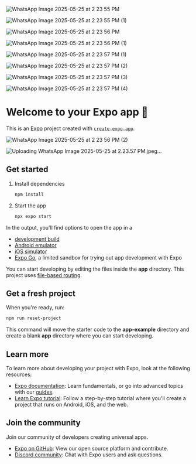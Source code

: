 

![WhatsApp Image 2025-05-25 at 2 23 55 PM](https://github.com/user-attachments/assets/990720f5-959a-48a1-91ea-7250c587f11f)


![WhatsApp Image 2025-05-25 at 2 23 55 PM (1)](https://github.com/user-attachments/assets/4429fae9-e08e-459b-9a77-63a562c0aee4)

![WhatsApp Image 2025-05-25 at 2 23 56 PM](https://github.com/user-attachments/assets/c8d7e447-9cdc-4dca-ba6f-b246f9ddcfd5)


![WhatsApp Image 2025-05-25 at 2 23 56 PM (1)](https://github.com/user-attachments/assets/f11c6cb7-0ac0-45f9-aa1f-3ff593454a58)

![WhatsApp Image 2025-05-25 at 2 23 57 PM (1)](https://github.com/user-attachments/assets/1b6e02a3-5d62-48e1-9302-68cb562fe13e)





![WhatsApp Image 2025-05-25 at 2 23 57 PM (2)](https://github.com/user-attachments/assets/40f8f0f3-1848-43af-a153-78c1a5fa1176)




![WhatsApp Image 2025-05-25 at 2 23 57 PM (3)](https://github.com/user-attachments/assets/93cd6912-a9d3-46e1-8c54-ba4a0c4fd466)



![WhatsApp Image 2025-05-25 at 2 23 57 PM (4)](https://github.com/user-attachments/assets/b6dbce38-6f12-4a5a-9db9-239d7347bc1c)








# Welcome to your Expo app 👋

This is an [Expo](https://expo.dev) project created with [`create-expo-app`](https://www.npmjs.com/package/create-expo-app).

![WhatsApp Image 2025-05-25 at 2 23 56 PM (2)](https://github.com/user-attachments/assets/e64cb1ac-3679-4a8c-819f-eaec531f8b52)


![Uploading WhatsApp Image 2025-05-25 at 2.23.57 PM.jpeg…]()

## Get started

1. Install dependencies

   ```bash
   npm install
   ```

2. Start the app

   ```bash
   npx expo start
   ```

In the output, you'll find options to open the app in a

- [development build](https://docs.expo.dev/develop/development-builds/introduction/)
- [Android emulator](https://docs.expo.dev/workflow/android-studio-emulator/)
- [iOS simulator](https://docs.expo.dev/workflow/ios-simulator/)
- [Expo Go](https://expo.dev/go), a limited sandbox for trying out app development with Expo

You can start developing by editing the files inside the **app** directory. This project uses [file-based routing](https://docs.expo.dev/router/introduction).

## Get a fresh project

When you're ready, run:

```bash
npm run reset-project
```

This command will move the starter code to the **app-example** directory and create a blank **app** directory where you can start developing.

## Learn more

To learn more about developing your project with Expo, look at the following resources:

- [Expo documentation](https://docs.expo.dev/): Learn fundamentals, or go into advanced topics with our [guides](https://docs.expo.dev/guides).
- [Learn Expo tutorial](https://docs.expo.dev/tutorial/introduction/): Follow a step-by-step tutorial where you'll create a project that runs on Android, iOS, and the web.

## Join the community

Join our community of developers creating universal apps.

- [Expo on GitHub](https://github.com/expo/expo): View our open source platform and contribute.
- [Discord community](https://chat.expo.dev): Chat with Expo users and ask questions.
